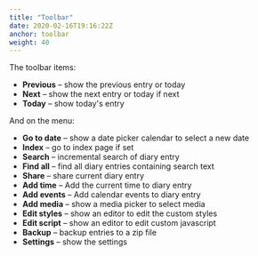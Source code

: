 ```yaml
---
title: "Toolbar"
date: 2020-02-16T19:16:22Z
anchor: toolbar
weight: 40
---
```


The toolbar items:

* **Previous** &ndash; show the previous entry or today
* **Next** &ndash; show the next entry or today if next
* **Today** &ndash; show today's entry

And on the menu:

* **Go to date** &ndash; show a date picker calendar to select a new date
* **Index** &ndash; go to index page if set
* **Search** &ndash; incremental search of diary entry
* **Find all** &ndash; find all diary entries containing search text
* **Share** &ndash; share current diary entry
* **Add time** &ndash; Add the current time to diary entry
* **Add events** &ndash; Add calendar events to diary entry
* **Add media** &ndash; show a media picker to select media
* **Edit styles** &ndash; show an editor to edit the custom styles
* **Edit script** &ndash; show an editor to edit custom javascript
* **Backup** &ndash; backup entries to a zip file
* **Settings** &ndash; show the settings
